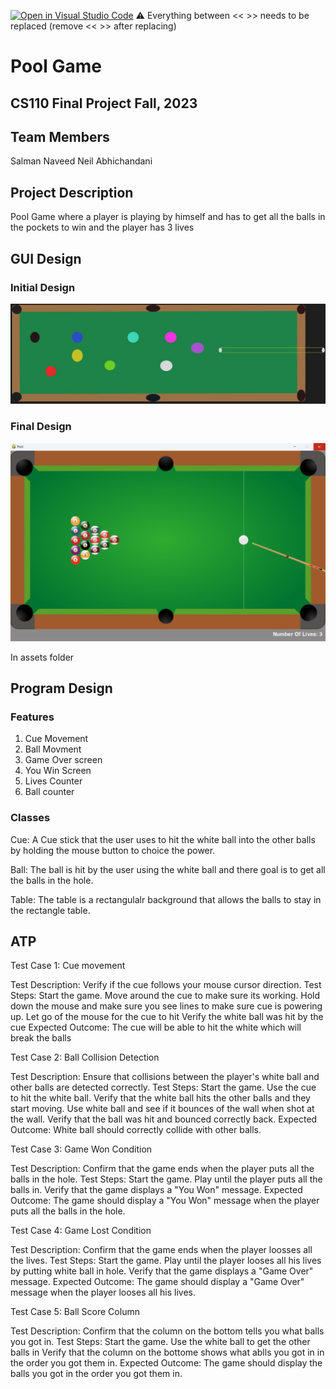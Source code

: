 [![Open in Visual Studio Code](https://classroom.github.com/assets/open-in-vscode-718a45dd9cf7e7f842a935f5ebbe5719a5e09af4491e668f4dbf3b35d5cca122.svg)](https://classroom.github.com/online_ide?assignment_repo_id=12804577&assignment_repo_type=AssignmentRepo)
:warning: Everything between << >> needs to be replaced (remove << >> after replacing)

#  Pool Game
## CS110 Final Project  Fall, 2023

## Team Members
Salman Naveed
Neil Abhichandani

## Project Description

 Pool Game where a player is playing by himself and has to get all the balls in the pockets to win and the player has 3 lives


## GUI Design
### Initial Design

![initial gui](assets/gui.jpg)

### Final Design

![final gui](assets/finalgui.jpg)

In assets folder
## Program Design
### Features
1. Cue Movement
2. Ball Movment
3. Game Over screen
4. You Win Screen
5. Lives Counter
6. Ball counter

### Classes
Cue: 
A Cue stick that the user uses to hit the white ball into the other balls by holding the mouse button to choice the power.

Ball:
The ball is hit by the user using the white ball and there goal is to get all the balls in the hole.

Table:
The table is a rectangulalr background that allows the balls to stay in the rectangle table.

## ATP
Test Case 1: Cue movement

Test Description: Verify if the cue follows your mouse cursor direction.
Test Steps:
Start the game.
Move around the cue to make sure its working.
Hold down the mouse and make sure you see lines to make sure cue is powering up.
Let go of the mouse for the cue to hit
Verify the white ball was hit by the cue
Expected Outcome: The cue will be able to hit the white which will break the balls

Test Case 2: Ball Collision Detection

Test Description: Ensure that collisions between the player's white ball and other balls are detected correctly.
Test Steps:
Start the game.
Use the cue to hit the white ball.
Verify that the white ball hits the other balls and they start moving.
Use white ball and see if it bounces of the wall when shot at the wall.
Verify that the ball was hit and bounced correctly back.
Expected Outcome: White ball should correctly collide with other balls.

Test Case 3: Game Won Condition

Test Description: Confirm that the game ends when the player puts all the balls in the hole.
Test Steps:
Start the game.
Play until the player puts all the balls in.
Verify that the game displays a "You Won" message.
Expected Outcome: The game should display a "You Won" message when the player puts all the balls in the hole.

Test Case 4: Game Lost Condition

Test Description: Confirm that the game ends when the player loosses all the lives.
Test Steps:
Start the game.
Play until the player looses all his lives by putting white ball in hole.
Verify that the game displays a "Game Over" message.
Expected Outcome: The game should display a "Game Over" message when the player looses all his lives.

Test Case 5: Ball Score Column

Test Description: Confirm that the column on the bottom tells you what balls you got in.
Test Steps:
Start the game.
Use the white ball to get the other balls in
Verify that the column on the bottome shows what ablls you got in in the order you got them in.
Expected Outcome: The game should display the balls you got in the order you got them in.